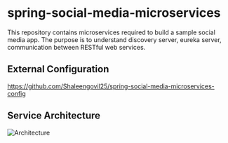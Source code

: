 # spring-social-media-microservices
This repository contains microservices required to build a sample social media app. The purpose is to understand discovery server, eureka server, communication between RESTful web services.

## External Configuration
https://github.com/Shaleengovil25/spring-social-media-microservices-config

## Service Architecture
![Architecture](https://github.com/Shaleengovil25/spring-social-media-microservices-config/assets/47412487/82c5729c-7544-459e-9b33-f4a0ee878e59)
